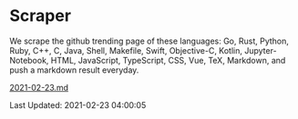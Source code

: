 # Scraper

We scrape the github trending page of these languages: Go, Rust, Python, Ruby, C++, C, Java, Shell, Makefile, Swift, Objective-C, Kotlin, Jupyter-Notebook, HTML, JavaScript, TypeScript, CSS, Vue, TeX, Markdown, and push a markdown result everyday.

[2021-02-23.md](https://github.com/yangwenmai/github-trending-backup/blob/master/2021-02-23.md)

Last Updated: 2021-02-23 04:00:05
